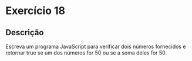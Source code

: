 # Exercício 18

## Descrição

Escreva um programa JavaScript para verificar dois números fornecidos e retornar true se um dos números for 50 ou se a soma deles for 50.
